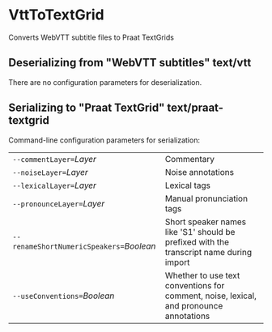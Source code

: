 # VttToTextGrid

Converts WebVTT subtitle files to Praat TextGrids

## Deserializing from "WebVTT subtitles" text/vtt

There are no configuration parameters for deserialization.

## Serializing to "Praat TextGrid" text/praat-textgrid

Command-line configuration parameters for serialization:

|   |   |
|:--|:--|
| `--commentLayer=`*Layer* | Commentary |
| `--noiseLayer=`*Layer* | Noise annotations |
| `--lexicalLayer=`*Layer* | Lexical tags |
| `--pronounceLayer=`*Layer* | Manual pronunciation tags |
| `--renameShortNumericSpeakers=`*Boolean* | Short speaker names like 'S1' should be prefixed with the transcript name during import |
| `--useConventions=`*Boolean* | Whether to use text conventions for comment, noise, lexical, and pronounce annotations |
